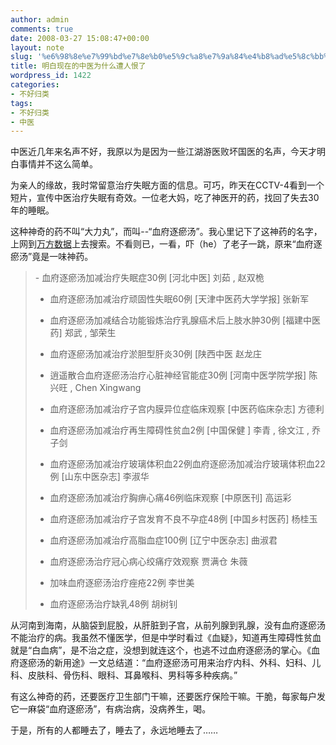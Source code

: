 ```yaml
---
author: admin
comments: true
date: 2008-03-27 15:08:47+00:00
layout: note
slug: '%e6%98%8e%e7%99%bd%e7%8e%b0%e5%9c%a8%e7%9a%84%e4%b8%ad%e5%8c%bb%e4%b8%ba%e4%bb%80%e4%b9%88%e9%81%ad%e4%ba%ba%e6%81%a8%e4%ba%86'
title: 明白现在的中医为什么遭人恨了
wordpress_id: 1422
categories:
- 不好归类
tags:
- 不好归类
- 中医
---
```


中医近几年来名声不好，我原以为是因为一些江湖游医败坏国医的名声，今天才明白事情并不这么简单。

为亲人的缘故，我时常留意治疗失眠方面的信息。可巧，昨天在CCTV-4看到一个短片，宣传中医治疗失眠有奇效。一位老大妈，吃了神医开的药，找回了失去30年的睡眠。

这种神奇的药不叫“大力丸”，而叫--“血府逐瘀汤”。我心里记下了这神药的名字，上网到[万方数据](http://www.ilib.cn/)上去搜索。不看则已，一看，吓（he）了老子一跳，原来“血府逐瘀汤”竟是一味神药。




<blockquote>
- 血府逐瘀汤加减治疗失眠症30例  [河北中医]   刘茹   ,  赵双桅

- 血府逐瘀汤加减治疗顽固性失眠60例 [天津中医药大学学报] 张新军

- 血府逐瘀汤加减结合功能锻炼治疗乳腺癌术后上肢水肿30例 [福建中医药] 郑武 , 邹荣生

- 血府逐瘀汤加减治疗淤胆型肝炎30例 [陕西中医 赵龙庄

- 逍遥散合血府逐瘀汤治疗心脏神经官能症30例 [河南中医学院学报] 陈兴旺 , Chen Xingwang

- 血府逐瘀汤加减治疗子宫内膜异位症临床观察 [中医药临床杂志] 方德利

- 血府逐瘀汤加减治疗再生障碍性贫血2例 [中国保健 ] 李青 , 徐文江 , 乔子剑

- 血府逐瘀汤加减治疗玻璃体积血22例血府逐瘀汤加减治疗玻璃体积血22例 [山东中医杂志] 李淑华

- 血府逐瘀汤加减治疗胸痹心痛46例临床观察 [中原医刊] 高运彩

- 血府逐瘀汤加减治疗子宫发育不良不孕症48例 [中国乡村医药] 杨桂玉

- 血府逐瘀汤加减治疗高脂血症100例 [辽宁中医杂志] 曲淑君

- 血府逐瘀汤治疗冠心病心绞痛疗效观察 贾满仓 朱薇 

- 加味血府逐瘀汤治疗痤疮22例 李世美 

- 血府逐瘀汤治疗缺乳48例 胡树钊 </blockquote>



从河南到海南，从脑袋到屁股，从肝脏到子宫，从前列腺到乳腺，没有血府逐瘀汤不能治疗的病。我虽然不懂医学，但是中学时看过《血疑》，知道再生障碍性贫血就是“白血病”，是不治之症，没想到就连这个，也逃不过血府逐瘀汤的掌心。《血府逐瘀汤的新用途》一文总结道：“血府逐瘀汤可用来治疗内科、外科、妇科、儿科、皮肤科、骨伤科、眼科、耳鼻喉科、男科等多种疾病。”

有这么神奇的药，还要医疗卫生部门干嘛，还要医疗保险干嘛。干脆，每家每户发它一麻袋“血府逐瘀汤”，有病治病，没病养生，喝。

于是，所有的人都睡去了，睡去了，永远地睡去了……
